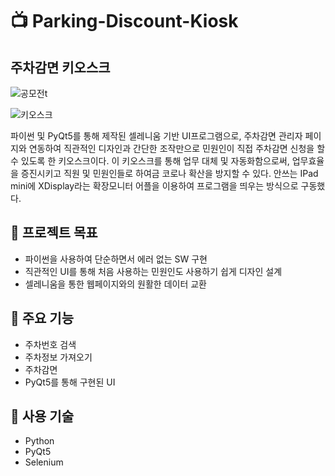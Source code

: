 # 📺 Parking-Discount-Kiosk

## 주차감면 키오스크

![공모전t](https://github.com/dpfmaptm1534/Parking-Discount-Kiosk/assets/75537734/a4907f3d-b9aa-491e-bba9-ecb7d38eb35a)

![키오스크](https://github.com/dpfmaptm1534/Parking-Discount-Kiosk/assets/75537734/e0886e82-2cbb-4e78-88ce-b8f8f35602a1)

파이썬 및 PyQt5를 통해 제작된 셀레니움 기반 UI프로그램으로, 주차감면 관리자 페이지와 연동하여 직관적인 디자인과 간단한 조작만으로 민원인이 직접 주차감면 신청을 할 수 있도록 한 키오스크이다.
이 키오스크를 통해 업무 대체 및 자동화함으로써, 업무효율을 증진시키고 직원 및 민원인들로 하여금 코로나 확산을 방지할 수 있다.
안쓰는 IPad mini에 XDisplay라는 확장모니터 어플을 이용하여 프로그램을 띄우는 방식으로 구동했다.



## 📌 프로젝트 목표
- 파이썬을 사용하여 단순하면서 에러 없는 SW 구현
- 직관적인 UI를 통해 처음 사용하는 민원인도 사용하기 쉽게 디자인 설계
- 셀레니움을 통한 웹페이지와의 원활한 데이터 교환

## 📌 주요 기능
- 주차번호 검색
- 주차정보 가져오기
- 주차감면
- PyQt5를 통해 구현된 UI

## 📌 사용 기술
- Python
- PyQt5
- Selenium
